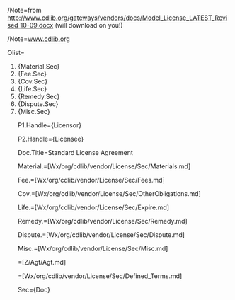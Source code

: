 /Note=from http://www.cdlib.org/gateways/vendors/docs/Model_License_LATEST_Revised_10-09.docx (will download on you!)

/Note=<a href="http://www.cdlib.org">www.cdlib.org</a>

Olist=<ol><li>{Material.Sec}<li>{Fee.Sec}<li>{Cov.Sec}<li>{Life.Sec}<li>{Remedy.Sec}<li>{Dispute.Sec}<li>{Misc.Sec}

P1.Handle={Licensor}

P2.Handle={Licensee}

Doc.Title=Standard License Agreement

Material.=[Wx/org/cdlib/vendor/License/Sec/Materials.md]

Fee.=[Wx/org/cdlib/vendor/License/Sec/Fees.md]

Cov.=[Wx/org/cdlib/vendor/License/Sec/OtherObligations.md]

Life.=[Wx/org/cdlib/vendor/License/Sec/Expire.md]

Remedy.=[Wx/org/cdlib/vendor/License/Sec/Remedy.md]

Dispute.=[Wx/org/cdlib/vendor/License/Sec/Dispute.md]

Misc.=[Wx/org/cdlib/vendor/License/Sec/Misc.md]

=[Z/Agt/Agt.md]

=[Wx/org/cdlib/vendor/License/Sec/Defined_Terms.md]

Sec={Doc}
